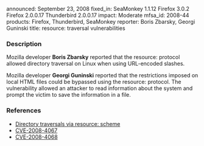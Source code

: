 announced: September 23, 2008
fixed_in: SeaMonkey 1.1.12
          Firefox 3.0.2
          Firefox 2.0.0.17
          Thunderbird 2.0.0.17
impact: Moderate
mfsa_id: 2008-44
products: Firefox, Thunderbird, SeaMonkey
reporter: Boris Zbarsky, Georgi Guninski
title: resource: traversal vulnerabilities

<h3>Description</h3>

<p>Mozilla developer <strong>Boris Zbarsky</strong> reported that the resource: protocol allowed directory traversal on Linux when using URL-encoded slashes.</p>

<p>Mozilla developer <strong>Georgi Guninski</strong> reported that the restrictions imposed on local HTML files could be bypassed using the resource: protocol.  The vulnerability allowed an attacker to read information about the system and prompt the victim to save the information in a file.</p>

<h3>References</h3>

<ul>
  <li><a href="https://bugzilla.mozilla.org/buglist.cgi?bug_id=380994,394075,416318">Directory traversals via resource: scheme</a></li>
  <li><a class="ex-ref" href="http://cve.mitre.org/cgi-bin/cvename.cgi?name=CVE-2008-4067">CVE-2008-4067</a></li>
  <li><a class="ex-ref" href="http://cve.mitre.org/cgi-bin/cvename.cgi?name=CVE-2008-4068">CVE-2008-4068</a></li>
</ul>



